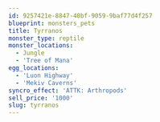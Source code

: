 ```yaml
---
id: 9257421e-8847-40bf-9059-9baf77d4f257
blueprint: monsters_pets
title: Tyrranos
monster_type: reptile
monster_locations:
  - Jungle
  - 'Tree of Mana'
egg_locations:
  - 'Luon Highway'
  - 'Mekiv Caverns'
syncro_effect: 'ATTK: Arthropods'
sell_price: '1000'
slug: tyrranos
---
```

